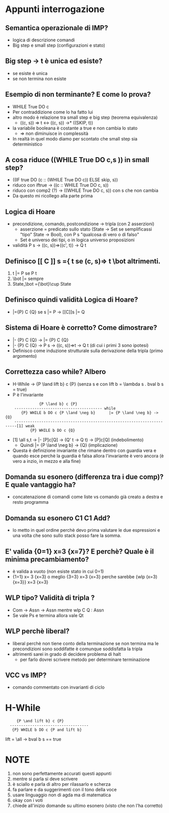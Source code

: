 # Appunti interrogazione
## Semantica operazionale di IMP?

* logica di descrizione comandi
* Big step e small step (configurazioni e stato)

## Big step -> t è unica ed esiste?

* se esiste è unica
* se non termina non esiste

## Esempio di non terminante? E come lo prova?

* WHILE True DO c
* Per contraddizione come lo ha fatto lui
* altro modo è relazione tra small step e big step (teorema equivalenza)
    * ((c, s)) => t  <-> ((c, s)) ->* ((SKIP, t))
* la variabile booleana è costante a true e non cambia lo stato
    * => non diminuisce in complessità
* In realtà in quel modo diamo per scontato che small step sia deterministico

## A cosa riduce ((WHILE True DO c,s )) in small step?

* ((IF true DO (c :: (WHILE True DO c)) ELSE skip, s))
* riduco con iftrue -> ((c :: WHILE True DO c, s))
* riduco con comp2 (?) -> ((WHILE True DO c, s)) con s che non cambia
* Da questo mi ricollego alla parte prima

## Logica di Hoare

* precondizione, comando, postcondizione -> tripla (con 2 asserzioni)
    * asserzione = predicato sullo stato (State -> Set  se  semplificassi "tipo" State ->  Bool), con P s "qualcosa di vero o di falso"
    * Set è universo dei tipi, o in logica universo proposizioni
* validità P s ->  ((c, s))=>((c', t))  -> Q t

## Definisco \[\[ C \]\] s ={ t se  (c, s)=> t    \bot altrimenti.

1. t |= P  se P t
2. \bot |= sempre
3. State_\bot ={\bot}\cup State


## Definisco quindi validità Logica di Hoare?

* |={P} C {Q} se s |= P  ->  [[C]]s |= Q

## Sistema di Hoare è corretto? Come dimostrare?

* |- {P} C {Q} -> |= {P} C {Q}
* |- {P} C {Q} -> P s -> ((c, s))=>t -> Q t (di cui i primi 3 sono ipotesi)
* Definisco come induzione strutturale sulla derivazione della tripla (primo argomento)

## Correttezza caso while? Albero

* H-While -> {P \land lift b} c {P} (senza s e con lift b = \lambda s . bval b s = true)
* P è l'invariante
``` plain
               {P \land b} c {P}
    --------------------------------------- while
       {P} WHILE b DO c {P \land \neg b}      |= {P \land \neg b} -> {Q}
    -----------------------------------------------------------------------[1] weak
           {P} WHILE b DO c {Q}
```
* [1] \all s,t  -> |- [P]c[Q] -> (Q' t -> Q t) -> [P]c[Q] (indebolimento)
    * Quindi |= {P \land \neg b} -> {Q} (implicazione)
* Questa è definizione invariante che rimane dentro con guardia vera e quando esce perchè la guardia è falsa allora l'invariante è vero ancora (è vero a inzio, in mezzo e alla fine)

## Domanda su esonero (differenza tra i due comp)? E quale vantaggio ha?

* concatenazione di comandi come liste vs comando già creato a destra e resto programma

## Domanda su esonero C1 C1 Add?

* lo metto in quel ordine perchè devo prima valutare le due espressioni e una volta che sono sullo stack posso fare la somma.

## E' valida {0=1} x=3 {x=7}? E perchè? Quale è il minima precambiamento?

* è valida a vuoto (non esiste stato in cui 0=1)
* {1=1} x= 3 {x=3} o meglio {3=3} x=3 {x=3} perche sarebbe {wlp (x=3) {x=3}} x=3 {x=3}

## WLP tipo? Validità di tripla ?

* Com -> Assn -> Assn   mentre wlp C Q : Assn
* Se vale Ps e termina allora vale Qt

## WLP perchè liberal?

* liberal perchè non tiene conto della terminazione se non termina ma le precondizioni sono soddifatte è comunque soddisfatta la tripla
* altrimenti sarei in grado di decidere problema di halt
    * per farlo dovrei scrivere metodo per determinare terminazione

## VCC vs IMP?

* comando commentato con invarianti di ciclo

# H-While
``` plain
     {P \and lift b} c {P}
  -----------------------------------
   {P} WHILE b DO c {P and lift b}
```
lift = \all -> bval b s == true

# NOTE

1. non sono perfettamente accurati questi appunti
2. mentre si parla si deve scrivere
3. è sciallo e parla di altro per rilassarlo e scherza
4. fa parlare e da suggerimenti con il tono della voce
5. usare linguaggio non di agda ma di matematica
6. okay con i voti
7. chiede all'inizio domande su ultimo esonero (visto che non l'ha corretto)
